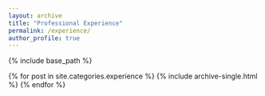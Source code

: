 ```yaml
---
layout: archive
title: "Professional Experience"
permalink: /experience/
author_profile: true
---
```


{% include base_path %}

{% for post in site.categories.experience %}
  {% include archive-single.html %}
{% endfor %} 